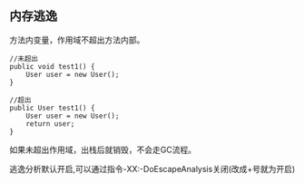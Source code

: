 内存逃逸
---
方法内变量，作用域不超出方法内部。

    //未超出
    public void test1() {
        User user = new User();
    }

    //超出
    public User test1() {
        User user = new User();
        return user;
    }

如果未超出作用域，出栈后就销毁，不会走GC流程。

逃逸分析默认开启,可以通过指令-XX:-DoEscapeAnalysis关闭(改成+号就为开启)